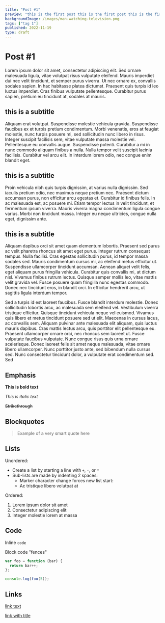 ```yaml
---
title: "Post #1"
preview: "this is the first post this is the first post this is the first post this is the first post this is the first post"
backgroundImage: /images/man-watching-television.png
tags: ["tag 1"]
published: 2022-11-19
type: draft
---
```


# Post #1

Lorem ipsum dolor sit amet, consectetur adipiscing elit. Sed ornare malesuada ligula, vitae volutpat risus vulputate eleifend. Mauris imperdiet dui nec velit tincidunt, et semper purus viverra. Ut nec ornare ex, convallis sodales sapien. In hac habitasse platea dictumst. Praesent quis turpis id leo luctus imperdiet. Cras finibus vulputate pellentesque. Curabitur purus sapien, pretium eu tincidunt at, sodales at mauris.

## this is a subtitle

Aliquam erat volutpat. Suspendisse molestie vehicula gravida. Suspendisse faucibus ex et turpis pretium condimentum. Morbi venenatis, eros at feugiat molestie, nunc turpis posuere mi, sed sollicitudin nunc libero in risus. Integer suscipit facilisis sem, vitae vulputate massa molestie vel. Pellentesque eu convallis augue. Suspendisse potenti. Curabitur a mi in nunc commodo aliquam finibus a nulla. Nulla tempor velit suscipit lacinia facilisis. Curabitur vel arcu elit. In interdum lorem odio, nec congue enim blandit eget.

## this is a subtitle

Proin vehicula nibh quis turpis dignissim, at varius nulla dignissim. Sed iaculis pretium odio, nec maximus neque pretium nec. Praesent dictum accumsan purus, non efficitur arcu egestas et. Curabitur id finibus felis. In ac malesuada est, ac posuere mi. Etiam tempor lectus in velit tincidunt, et fermentum ipsum viverra. Mauris viverra magna condimentum ligula congue varius. Morbi non tincidunt massa. Integer eu neque ultricies, congue nulla eget, dignissim ante.

## this is a subtitle

Aliquam dapibus orci sit amet quam elementum lobortis. Praesent sed purus ac velit pharetra rhoncus sit amet eget purus. Integer rutrum consequat tempus. Nulla facilisi. Cras egestas sollicitudin purus, id tempor massa sodales sed. Mauris condimentum cursus mi, ac eleifend metus efficitur ut. Suspendisse ullamcorper tincidunt accumsan. Aenean aliquet velit felis, eget aliquam purus fringilla vehicula. Curabitur quis convallis mi, at dictum nisl. Vivamus finibus rutrum lectus. Quisque semper mollis leo, vitae mattis velit gravida vel. Fusce posuere quam fringilla nunc egestas commodo. Donec nec tincidunt eros, in blandit orci. In efficitur hendrerit arcu, ut sagittis ligula interdum tempor.

Sed a turpis id est laoreet faucibus. Fusce blandit interdum molestie. Donec sollicitudin lobortis arcu, ac malesuada sem eleifend vel. Vestibulum viverra tristique efficitur. Quisque tincidunt vehicula neque vel euismod. Vivamus quis libero et metus tincidunt posuere sed ut elit. Maecenas in cursus lacus, ac convallis sem. Aliquam pulvinar ante malesuada elit aliquam, quis luctus mauris dapibus. Cras mattis lectus arcu, quis porttitor elit pellentesque eu. Praesent ullamcorper ornare orci, nec rhoncus sem laoreet ut. Fusce vulputate faucibus vulputate. Nunc congue risus quis urna ornare scelerisque. Donec laoreet felis sit amet neque malesuada, vitae ornare libero ullamcorper. Nunc porttitor justo ante, sed bibendum nulla cursus sed. Nunc consectetur tincidunt dolor, a vulputate erat condimentum sed. Sed

## Emphasis

**This is bold text**

_This is italic text_

~~Strikethrough~~

## Blockquotes

> Example of a very smart quote here

## Lists

Unordered:

- Create a list by starting a line with `+`, `-`, or `*`
- Sub-lists are made by indenting 2 spaces:
  - Marker character change forces new list start:
  - Ac tristique libero volutpat at

Ordered:

1. Lorem ipsum dolor sit amet
2. Consectetur adipiscing elit
3. Integer molestie lorem at massa

## Code

Inline `code`

Block code "fences"

```JavaScript
var foo = function (bar) {
  return bar++;
};

console.log(foo(5));
```

## Links

[link text](http://dev.nodeca.com)

[link with title](http://nodeca.github.io/pica/demo/ "title text!")
